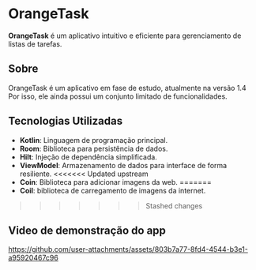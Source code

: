 # OrangeTask

**OrangeTask** é um aplicativo intuitivo e eficiente para gerenciamento de listas de tarefas.

## Sobre

OrangeTask é um aplicativo em fase de estudo, atualmente na versão 1.4 Por isso, ele ainda possui um conjunto limitado de funcionalidades.

## Tecnologias Utilizadas
- **Kotlin**: Linguagem de programação principal.
- **Room**: Biblioteca para persistência de dados.
- **Hilt**: Injeção de dependência simplificada.
- **ViewModel**: Armazenamento de dados para interface de forma resiliente.
<<<<<<< Updated upstream
- **Coin**: Biblioteca para adicionar imagens da web.
=======
- **Coil**: biblioteca de carregamento de imagens da internet.
>>>>>>> Stashed changes

## Video de demonstração do app





https://github.com/user-attachments/assets/803b7a77-8fd4-4544-b3e1-a95920467c96

